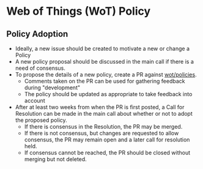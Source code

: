 # Web of Things (WoT) Policy
## Policy Adoption
- Ideally, a new issue should be created to motivate a new or change a Policy
- A new policy proposal should be discussed in the main call if there is a need of consensus. 
- To propose the details of a new policy, create a PR against [wot/policies](https://github.com/w3c/wot/tree/main/policies). 
    - Comments taken on the PR can be used for gathering feedback during "development"
    - The policy should be updated as appropriate to take feedback into account
- After at least two weeks from when the PR is first posted, a Call for Resolution can be made in the main call about whether or not to adopt the proposed policy.
   - If there is consensus in the Resolution, the PR may be merged.
   - If there is not consensus, but changes are requested to allow consensus, the PR may remain open and a later call for resolution held.
   - If consensus cannot be reached, the PR should be closed without merging but not deleted.
